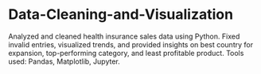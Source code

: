 # Data-Cleaning-and-Visualization
Analyzed and cleaned health insurance sales data using Python. Fixed invalid entries, visualized trends, and provided insights on best country for expansion, top-performing category, and least profitable product. Tools used: Pandas, Matplotlib, Jupyter.
